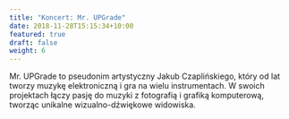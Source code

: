 ```yaml
---
title: "Koncert: Mr. UPGrade"
date: 2018-11-28T15:15:34+10:00
featured: true
draft: false
weight: 6
---
```

Mr. UPGrade to pseudonim artystyczny Jakub Czaplińskiego, który od lat tworzy muzykę elektroniczną i gra na wielu instrumentach. W swoich projektach łączy pasję do muzyki z fotografią i grafiką komputerową, tworząc unikalne wizualno-dźwiękowe widowiska.